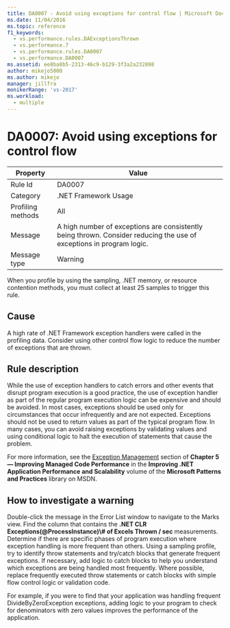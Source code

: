 ```yaml
---
title: DA0007 - Avoid using exceptions for control flow | Microsoft Docs
ms.date: 11/04/2016
ms.topic: reference
f1_keywords: 
  - vs.performance.rules.DAExceptionsThrown
  - vs.performance.7
  - vs.performance.rules.DA0007
  - vs.performance.DA0007
ms.assetid: ee8ba8b5-2313-46c9-b129-3f3a2a232898
author: mikejo5000
ms.author: mikejo
manager: jillfra
monikerRange: 'vs-2017'
ms.workload: 
  - multiple
---
```

# DA0007: Avoid using exceptions for control flow

|Property|Value|
|-|-|
|Rule Id|DA0007|
|Category|.NET Framework Usage|
|Profiling methods|All|
|Message|A high number of exceptions are consistently being thrown. Consider reducing the use of exceptions in program logic.|
|Message type|Warning|

 When you profile by using the sampling, .NET memory, or resource contention methods, you must collect at least 25 samples to trigger this rule.

## Cause
 A high rate of .NET Framework exception handlers were called in the profiling data. Consider using other control flow logic to reduce the number of exceptions that are thrown.

## Rule description
 While the use of exception handlers to catch errors and other events that disrupt program execution is a good practice, the use of exception handler as part of the regular program execution logic can be expensive and should be avoided. In most cases, exceptions should be used only for circumstances that occur infrequently and are not expected. Exceptions should not be used to return values as part of the typical program flow. In many cases, you can avoid raising exceptions by validating values and using conditional logic to halt the execution of statements that cause the problem.

 For more information, see the [Exception Management](/previous-versions/msp-n-p/ff647790(v=pandp.10)#exception-management) section of **Chapter 5 — Improving Managed Code Performance** in the **Improving .NET Application Performance and Scalability** volume of the **Microsoft Patterns and Practices** library on MSDN.

## How to investigate a warning
 Double-click the message in the Error List window to navigate to the Marks view. Find the column that contains the **.NET CLR Exceptions(@ProcessInstance)\\# of Excels Thrown / sec** measurements. Determine if there are specific phases of program execution where exception handling is more frequent than others. Using a sampling profile, try to identify throw statements and try/catch blocks that generate frequent exceptions. If necessary, add logic to catch blocks to help you understand which exceptions are being handled most frequently. Where possible, replace frequently executed throw statements or catch blocks with simple flow control logic or validation code.

 For example, if you were to find that your application was handling frequent DivideByZeroException exceptions, adding logic to your program to check for denominators with zero values improves the performance of the application.
